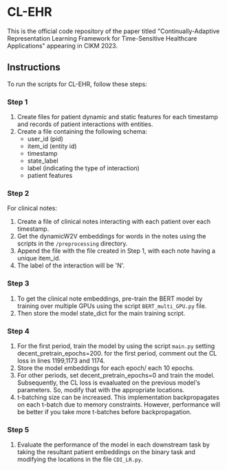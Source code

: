 # CL-EHR

This is the official code repository of the paper titled "Continually-Adaptive Representation Learning Framework for Time-Sensitive Healthcare Applications" appearing in CIKM 2023.

## Instructions

To run the scripts for CL-EHR, follow these steps:

### Step 1

1. Create files for patient dynamic and static features for each timestamp and records of patient interactions with entities.
2. Create a file containing the following schema:
   - user_id (pid)
   - item_id (entity id)
   - timestamp
   - state_label
   - label (indicating the type of interaction)
   - patient features

### Step 2

For clinical notes:

1. Create a file of clinical notes interacting with each patient over each timestamp.
2. Get the dynamicW2V embeddings for words in the notes using the scripts in the `/preprocessing` directory.
3. Append the file with the file created in Step 1, with each note having a unique item_id.
4. The label of the interaction will be 'N'.

### Step 3

1. To get the clinical note embeddings, pre-train the BERT model by training over multiple GPUs using the script `BERT_multi_GPU.py` file.
2. Then store the model state_dict for the main training script.

 
### Step 4

1. For the first period, train the model by using the script `main.py` setting decent_pretrain_epochs=200. for the first period, comment out the CL loss in lines 1199,1173 and 1174.
2. Store the model embeddings for each epoch/ each 10 epochs.
3. For other periods, set decent_pretrain_epochs=0 and train the model. Subsequently, the CL loss is evaaluated on the previous model's parameters. So, modify that with the appropriate locations.
4. t-batching size can be increased. This implementation backpropagates on each t-batch due to memory constraints. However, performance will be better if you take more t-batches before backpropagation.

### Step 5

1. Evaluate the performance of the model in each downstream task by taking the resultant patient embeddings on the binary task and modifying the locations in the file `CDI_LR.py`.
